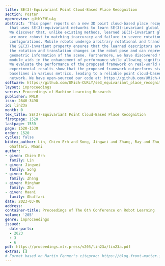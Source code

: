 ```yaml
---
title: SE(3)-Equivariant Point Cloud-Based Place Recognition
section: Poster
openreview: gUtbYFHluAg
abstract: 'This paper reports on a new 3D point cloud-based place recognition framework
  that uses SE(3)-equivariant networks to learn SE(3)-invariant global descriptors.
  We discover that, unlike existing methods, learned SE(3)-invariant global descriptors
  are more robust to matching inaccuracy and failure in severe rotation and translation
  configurations. Mobile robots undergo arbitrary rotational and translational movements.
  The SE(3)-invariant property ensures that the learned descriptors are robust to
  the rotation and translation changes in the robot pose and can represent the intrinsic
  geometric information of the scene. Furthermore, we have discovered that the attention
  module aids in the enhancement of performance while allowing significant downsampling.
  We evaluate the performance of the proposed framework on real-world data sets. The
  experimental results show that the proposed framework outperforms state-of-the-art
  baselines in various metrics, leading to a reliable point cloud-based place recognition
  network. We have open-sourced our code at: https://github.com/UMich-CURLY/se3_equivariant_place_recognition.'
software: https://github.com/UMich-CURLY/se3_equivariant_place_recognition
layout: inproceedings
series: Proceedings of Machine Learning Research
publisher: PMLR
issn: 2640-3498
id: lin23a
month: 0
tex_title: SE(3)-Equivariant Point Cloud-Based Place Recognition
firstpage: 1520
lastpage: 1530
page: 1520-1530
order: 1520
cycles: false
bibtex_author: Lin, Chien Erh and Song, Jingwei and Zhang, Ray and Zhu, Minghan and
  Ghaffari, Maani
author:
- given: Chien Erh
  family: Lin
- given: Jingwei
  family: Song
- given: Ray
  family: Zhang
- given: Minghan
  family: Zhu
- given: Maani
  family: Ghaffari
date: 2023-03-06
address:
container-title: Proceedings of The 6th Conference on Robot Learning
volume: '205'
genre: inproceedings
issued:
  date-parts:
  - 2023
  - 3
  - 6
pdf: https://proceedings.mlr.press/v205/lin23a/lin23a.pdf
extras: []
# Format based on Martin Fenner's citeproc: https://blog.front-matter.io/posts/citeproc-yaml-for-bibliographies/
---
```

